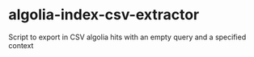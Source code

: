 # algolia-index-csv-extractor
Script to export in CSV algolia hits with an empty query and a specified context
